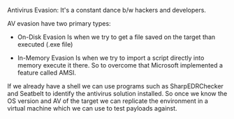 Antivirus Evasion: 
It's a constant dance b/w hackers and developers.

AV evasion have two primary types:
- On-Disk Evasion 
Is when we try to get a file saved on the target than executed (.exe file)

- In-Memory Evasion 
Is when we try to import a script directly into memory execute it there.
So to overcome that Microsoft implemented a feature called AMSI.

If we already have a shell we can use programs such as SharpEDRChecker and Seatbelt to identify the antivirus solution installed.
So once we know the OS version and AV of the target we can replicate the environment in a virtual machine which we can use to test payloads against.

